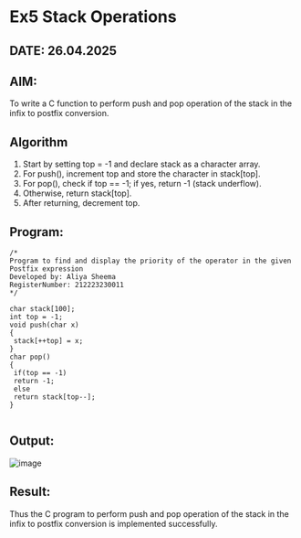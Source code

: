 # Ex5 Stack Operations
## DATE: 26.04.2025
## AIM:
To write a C function to perform push and pop operation of the stack in the infix to postfix conversion.

## Algorithm
1. Start by setting top = -1 and declare stack as a character array.
2. For push(), increment top and store the character in stack[top].
3. For pop(), check if top == -1; if yes, return -1 (stack underflow).
4. Otherwise, return stack[top].
5. After returning, decrement top.

## Program:
```
/*
Program to find and display the priority of the operator in the given Postfix expression
Developed by: Aliya Sheema 
RegisterNumber: 212223230011
*/

char stack[100];
int top = -1;
void push(char x)
{
 stack[++top] = x;
}
char pop()
{
 if(top == -1)
 return -1;
 else
 return stack[top--];
}


```

## Output:

![image](https://github.com/user-attachments/assets/4e8970ab-d31b-4629-bfa6-169497d7b5be)


## Result:
Thus the C program to perform push and pop operation of the stack in the infix to postfix conversion is implemented successfully.
